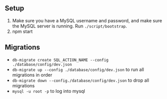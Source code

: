 ## Setup
1. Make sure you have a MySQL username and password, and make sure the MySQL server is running. Run ```./script/bootstrap```.
2. npm start


## Migrations
- `db-migrate create SQL_ACTION_NAME --config ./database/config/dev.json` 
- `db-migrate up --config ./database/config/dev.json` to run all migrations in order
- `db-migrate down --config./database/config/dev.json` to drop all migrations
- `mysql -u root -p` to log into mysql
